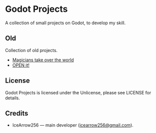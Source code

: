 # Godot Projects

A collection of small projects on Godot, to develop my skill.

## Old

Collection of old projects.

* [Magicians take over the world]()
* [OPEN it!]()

## License

Godot Projects is licensed under the Unlicense, please see LICENSE for details.

## Credits

* IceArrow256 — main developer (icearrow256@gmail.com).

